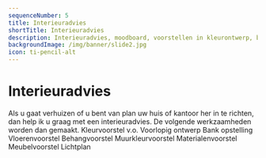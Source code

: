 ```yaml
---
sequenceNumber: 5
title: Interieuradvies
shortTitle: Interieuradvies
description: Interieuradvies, moodboard, voorstellen in kleurontwerp, bankopstelling, vloeren, behang, muurkleur, materialen, meubel en een lichtplan.
backgroundImage: /img/banner/slide2.jpg
icon: ti-pencil-alt
---
```

# Interieuradvies

Als u gaat verhuizen of u bent van plan uw huis of kantoor her in te richten, dan help ik u graag met een interieuradvies.
De volgende werkzaamheden worden dan gemaakt.
Kleurvoorstel v.o.
Voorlopig ontwerp 
Bank opstelling
Vloerenvoorstel
Behangvoorstel
Muurkleurvoorstel
Materialenvoorstel
Meubelvoorstel
Lichtplan